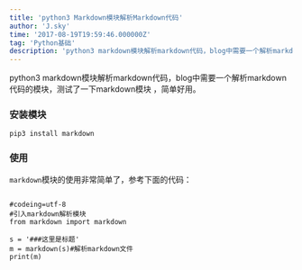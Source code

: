 ```yaml
---
title: 'python3 Markdown模块解析Markdown代码'
author: 'J.sky'
time: '2017-08-19T19:59:46.000000Z'
tag: 'Python基础'
description: 'python3 markdown模块解析markdown代码，blog中需要一个解析markdown代码的模块，测试了一下markdown模块 ，简单好用。'
---
```


python3 markdown模块解析markdown代码，blog中需要一个解析markdown代码的模块，测试了一下markdown模块 ，简单好用。

### 安装模块

`pip3 install markdown`


### 使用

`markdown`模块的使用非常简单了，参考下面的代码：

<pre><code class="python">
#codeing=utf-8
#引入markdown解析模块
from markdown import markdown

s = '###这里是标题'
m = markdown(s)#解析markdown文件
print(m)
</code></pre>